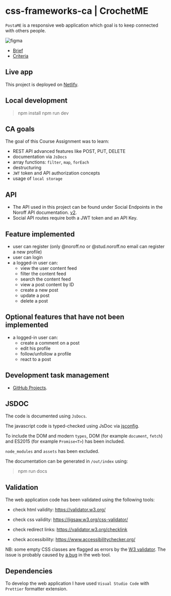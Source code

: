 # css-frameworks-ca | CrochetME

`PostaME` is a responsive web application which goal is to keep connected with others people.

![figma](https://github.com/FP22FD/css-frameworks-ca/assets/112474910/f04e6456-9af3-435d-a9a4-f6fbad42f1e8)

- [Brief](docs/css-frameworks-brief.pdf)
- [Criteria](docs/css-frameworks-criteria.pdf)

## Live app

This project is deployed on [Netlify](https://js2--postame.netlify.app/).

## Local development

> npm install
> npm run dev

## CA goals

The goal of this Course Assignment was to learn:

- REST API advanced features like POST, PUT, DELETE
- documentation via `JsDocs`
- array functions: `filter`, `map`, `forEach`
- destructuring
- `JWT` token and API authorization concepts
- usage of `local storage`

## API

- The API used in this project can be found under Social Endpoints in the Noroff API documentation. [v2](https://docs.noroff.dev/docs/v2).
- Social API routes require both a JWT token and an API Key.

## Feature implemented

- user can register (only @noroff.no or @stud.noroff.no email can register a new profile)
- user can login
- a logged-in user can:
  - view the user content feed
  - filter the content feed
  - search the content feed
  - view a post content by ID
  - create a new post
  - update a post
  - delete a post

## Optional features that have not been implemented

- a logged-in user can:
  - create a comment on a post
  - edit his profile
  - follow/unfollow a profile
  - react to a post

## Development task management

- [GitHub Projects](https://github.com/users/FP22FD/projects/3).

<!-- - Describe any prerequisites, libraries, OS version, etc., needed before installing the program.
- ex. Windows 10 -->

## JSDOC

The code is documented using `JsDocs`.

The javascript code is typed-checked using JsDoc via [jsconfig](https://code.visualstudio.com/docs/languages/jsconfig).

To include the DOM and modern `types`, DOM (for example `document`, `fetch`) and ES2015 (for example `Promise<T>`) has been included.

`node_modules` and `assets` has been excluded.

The documentation can be generated in `/out/index` using:

> npm run docs

## Validation

The web application code has been validated using the following tools:

- check html validity: <https://validator.w3.org/>

- check css validity: <https://jigsaw.w3.org/css-validator/>

- check redirect links: <https://validator.w3.org/checklink>

- check accessibility: <https://www.accessibilitychecker.org/>

NB: some empty CSS classes are flagged as errors by the [W3 validator](http://validator.w3.org).
The issue is probably caused by [a bug](https://github.com/twbs/bootstrap/issues/36508) in the web tool.

## Dependencies

To develop the web application I have used `Visual Studio Code` with `Prettier` formatter extension.
